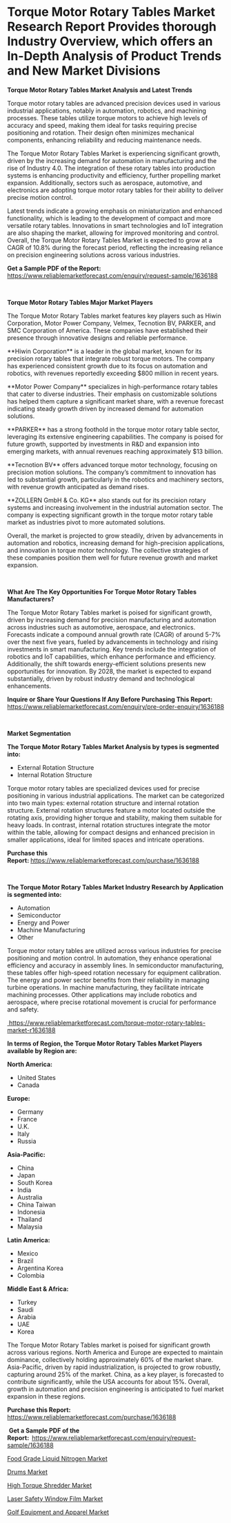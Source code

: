<p><h1>Torque Motor Rotary Tables Market Research Report Provides thorough Industry Overview, which offers an In-Depth Analysis of Product Trends and New Market Divisions</h1></p><p><strong>Torque Motor Rotary Tables Market Analysis and Latest Trends</strong></p>
<p><p>Torque motor rotary tables are advanced precision devices used in various industrial applications, notably in automation, robotics, and machining processes. These tables utilize torque motors to achieve high levels of accuracy and speed, making them ideal for tasks requiring precise positioning and rotation. Their design often minimizes mechanical components, enhancing reliability and reducing maintenance needs.</p><p>The Torque Motor Rotary Tables Market is experiencing significant growth, driven by the increasing demand for automation in manufacturing and the rise of Industry 4.0. The integration of these rotary tables into production systems is enhancing productivity and efficiency, further propelling market expansion. Additionally, sectors such as aerospace, automotive, and electronics are adopting torque motor rotary tables for their ability to deliver precise motion control.</p><p>Latest trends indicate a growing emphasis on miniaturization and enhanced functionality, which is leading to the development of compact and more versatile rotary tables. Innovations in smart technologies and IoT integration are also shaping the market, allowing for improved monitoring and control. Overall, the Torque Motor Rotary Tables Market is expected to grow at a CAGR of 10.8% during the forecast period, reflecting the increasing reliance on precision engineering solutions across various industries.</p></p>
<p><strong>Get a Sample PDF of the Report:&nbsp;</strong> <a href="https://www.reliablemarketforecast.com/enquiry/request-sample/1636188">https://www.reliablemarketforecast.com/enquiry/request-sample/1636188</a></p>
<p>&nbsp;</p>
<p><strong>Torque Motor Rotary Tables Major Market Players</strong></p>
<p><p>The Torque Motor Rotary Tables market features key players such as Hiwin Corporation, Motor Power Company, Velmex, Tecnotion BV, PARKER, and SMC Corporation of America. These companies have established their presence through innovative designs and reliable performance.</p><p>**Hiwin Corporation** is a leader in the global market, known for its precision rotary tables that integrate robust torque motors. The company has experienced consistent growth due to its focus on automation and robotics, with revenues reportedly exceeding $800 million in recent years.</p><p>**Motor Power Company** specializes in high-performance rotary tables that cater to diverse industries. Their emphasis on customizable solutions has helped them capture a significant market share, with a revenue forecast indicating steady growth driven by increased demand for automation solutions.</p><p>**PARKER** has a strong foothold in the torque motor rotary table sector, leveraging its extensive engineering capabilities. The company is poised for future growth, supported by investments in R&D and expansion into emerging markets, with annual revenues reaching approximately $13 billion.</p><p>**Tecnotion BV** offers advanced torque motor technology, focusing on precision motion solutions. The company’s commitment to innovation has led to substantial growth, particularly in the robotics and machinery sectors, with revenue growth anticipated as demand rises.</p><p>**ZOLLERN GmbH & Co. KG** also stands out for its precision rotary systems and increasing involvement in the industrial automation sector. The company is expecting significant growth in the torque motor rotary table market as industries pivot to more automated solutions.</p><p>Overall, the market is projected to grow steadily, driven by advancements in automation and robotics, increasing demand for high-precision applications, and innovation in torque motor technology. The collective strategies of these companies position them well for future revenue growth and market expansion.</p></p>
<p>&nbsp;</p>
<p><strong>What Are The Key Opportunities For Torque Motor Rotary Tables Manufacturers?</strong></p>
<p><p>The Torque Motor Rotary Tables market is poised for significant growth, driven by increasing demand for precision manufacturing and automation across industries such as automotive, aerospace, and electronics. Forecasts indicate a compound annual growth rate (CAGR) of around 5-7% over the next five years, fueled by advancements in technology and rising investments in smart manufacturing. Key trends include the integration of robotics and IoT capabilities, which enhance performance and efficiency. Additionally, the shift towards energy-efficient solutions presents new opportunities for innovation. By 2028, the market is expected to expand substantially, driven by robust industry demand and technological enhancements.</p></p>
<p><strong>Inquire or Share Your Questions If Any Before Purchasing This Report:</strong> <a href="https://www.reliablemarketforecast.com/enquiry/pre-order-enquiry/1636188">https://www.reliablemarketforecast.com/enquiry/pre-order-enquiry/1636188</a></p>
<p>&nbsp;</p>
<p><strong>Market Segmentation</strong></p>
<p><strong>The Torque Motor Rotary Tables Market Analysis by types is segmented into:</strong></p>
<p><ul><li>External Rotation Structure</li><li>Internal Rotation Structure</li></ul></p>
<p><p>Torque motor rotary tables are specialized devices used for precise positioning in various industrial applications. The market can be categorized into two main types: external rotation structure and internal rotation structure. External rotation structures feature a motor located outside the rotating axis, providing higher torque and stability, making them suitable for heavy loads. In contrast, internal rotation structures integrate the motor within the table, allowing for compact designs and enhanced precision in smaller applications, ideal for limited spaces and intricate operations.</p></p>
<p><strong>Purchase this Report:&nbsp;</strong><a href="https://www.reliablemarketforecast.com/purchase/1636188">https://www.reliablemarketforecast.com/purchase/1636188</a></p>
<p>&nbsp;</p>
<p><strong>The Torque Motor Rotary Tables Market Industry Research by Application is segmented into:</strong></p>
<p><ul><li>Automation</li><li>Semiconductor</li><li>Energy and Power</li><li>Machine Manufacturing</li><li>Other</li></ul></p>
<p><p>Torque motor rotary tables are utilized across various industries for precise positioning and motion control. In automation, they enhance operational efficiency and accuracy in assembly lines. In semiconductor manufacturing, these tables offer high-speed rotation necessary for equipment calibration. The energy and power sector benefits from their reliability in managing turbine operations. In machine manufacturing, they facilitate intricate machining processes. Other applications may include robotics and aerospace, where precise rotational movement is crucial for performance and safety.</p></p>
<p><a href="https://www.reliablemarketforecast.com/torque-motor-rotary-tables-market-r1636188">&nbsp;https://www.reliablemarketforecast.com/torque-motor-rotary-tables-market-r1636188</a></p>
<p><strong>In terms of Region, the Torque Motor Rotary Tables Market Players available by Region are:</strong></p>
<p>
    <p> <strong> North America: </strong>
        <ul>
            <li>United States</li>
            <li>Canada</li>
        </ul>
        </p> 
    <p> <strong> Europe: </strong>
        <ul>
            <li>Germany</li>
            <li>France</li>
            <li>U.K.</li>
            <li>Italy</li>
            <li>Russia</li>
        </ul>
        </p> 
    <p> <strong> Asia-Pacific: </strong>
        <ul>
            <li>China</li>
            <li>Japan</li>
            <li>South Korea</li>
            <li>India</li>
            <li>Australia</li>
            <li>China Taiwan</li>
            <li>Indonesia</li>
            <li>Thailand</li>
            <li>Malaysia</li>
        </ul>
        </p> 
    <p> <strong> Latin America: </strong>
        <ul>
            <li>Mexico</li>
            <li>Brazil</li>
            <li>Argentina Korea</li>
            <li>Colombia</li>
        </ul>
        </p> 
    <p> <strong> Middle East & Africa: </strong>
        <ul>
            <li>Turkey</li>
            <li>Saudi</li>
            <li>Arabia</li>
            <li>UAE</li>
            <li>Korea</li>
        </ul>
    </p>
    </p>
<p><p>The Torque Motor Rotary Tables market is poised for significant growth across various regions. North America and Europe are expected to maintain dominance, collectively holding approximately 60% of the market share. Asia-Pacific, driven by rapid industrialization, is projected to grow robustly, capturing around 25% of the market. China, as a key player, is forecasted to contribute significantly, while the USA accounts for about 15%. Overall, growth in automation and precision engineering is anticipated to fuel market expansion in these regions.</p></p>
<p><strong>Purchase this Report: </strong><a href="https://www.reliablemarketforecast.com/purchase/1636188">https://www.reliablemarketforecast.com/purchase/1636188</a></p>
<p>&nbsp;<strong>Get a Sample PDF of the Report:&nbsp;&nbsp;</strong><a href="https://www.reliablemarketforecast.com/enquiry/request-sample/1636188">https://www.reliablemarketforecast.com/enquiry/request-sample/1636188</a></p>
<p><strong></strong></p>
<p><p><a href="https://medium.com/@shourob2010/food-grade-liquid-nitrogen-market-report-by-product-type-cryogenic-distillation-pressure-swing-772cd18da4ab?postPublishedType=repub">Food Grade Liquid Nitrogen Market</a></p><p><a href="https://issuu.com/reportprime-2/docs/drums-market-size-2030.pptx_41177efb66d972">Drums Market</a></p><p><a href="https://www.linkedin.com/pulse/comprehensive-look-product-type-single-shaft-shredderdouble-shafts-48whe?trackingId=kU3024rxRJWghymdUXmR2A%3D%3D">High Torque Shredder Market</a></p><p><a href="https://www.linkedin.com/pulse/laser-safety-window-film-market-size-type-visible-j0ooe?trackingId=hrMNVMNyQo65ks5WpsG97g%3D%3D">Laser Safety Window Film Market</a></p><p><a href="https://issuu.com/reportprime-2/docs/golf-equipment-and-apparel-market-s_c46b5762f5d31c">Golf Equipment and Apparel Market</a></p></p>